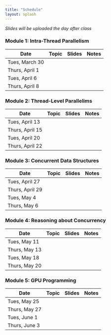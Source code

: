 ```yaml
---
title: "Schedule"
layout: splash
---
```


_Slides will be uploaded the day after class_

### Module 1: Intra-Thread Parallelism

| Date             | Topic    | Slides |   Notes
|------------------|----------|--------|----------------
| Tues, March 30
| Thurs, April 1
| Tues, April 6
| Thurs, April 8

### Module 2: Thread-Level Parallelims

| Date             | Topic    | Slides |   Notes
|------------------|----------|--------|----------------
| Tues, April 13
| Thurs, April 15
| Tues, April 20
| Thurs, April 22

### Module 3: Concurrent Data Structures

| Date             | Topic    | Slides |   Notes
|------------------|----------|--------|----------------
| Tues, April 27
| Thurs, April 29
| Tues, May 4
| Thurs, May 6

### Module 4: Reasoning about Concurrency

| Date             | Topic    | Slides |   Notes
|------------------|----------|--------|----------------
| Tues, May 11
| Thurs, May 13
| Tues, May 18
| Thurs, May 20

### Module 5: GPU Programming

| Date             | Topic    | Slides |   Notes
|------------------|----------|--------|----------------
| Tues, May 25
| Thurs, May 27
| Tues, June 1
| Thurs, June 3
